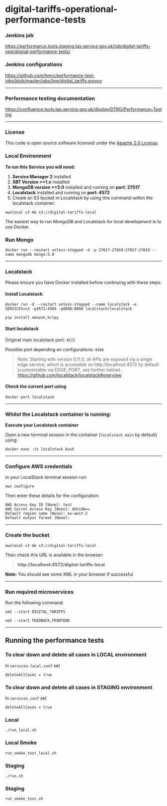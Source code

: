 # digital-tariffs-operational-performance-tests

### Jenkins job
https://performance.tools.staging.tax.service.gov.uk/job/digital-tariffs-operational-performance-tests/

### Jenkins configurations
https://github.com/hmrc/performance-test-jobs/blob/master/jobs/live/digital_tariffs.groovy

---

### Performance testing documentation
https://confluence.tools.tax.service.gov.uk/display/DTRG/Performance+Testing

---

### License
This code is open source software licensed under the [Apache 2.0 License]("http://www.apache.org/licenses/LICENSE-2.0.html").

### Local Environment

**To run this Service you will need:**

1. **Service Manager 2** installed
2. **SBT Version >=1.x** installed
3. **MongoDB version >=5.0** installed and running on **port: 27017**
4. **Localstack** installed and running on **port: 4572**
5. Create an S3 bucket in Localstack by using this command within the localstack container:
```
awslocal s3 mb s3://digital-tariffs-local
```

The easiest way to run MongoDB and Localstack for local development is to use Docker.

### Run Mongo

```
docker run --restart unless-stopped -d -p 27017-27019:27017-27019 --name mongodb mongo:5.0
```

---

### Localstack

Please ensure you have Docker installed before continuing with these steps.

#### Install Localstack:

``` 
docker run -d --restart unless-stopped --name localstack -e SERVICES=s3 -p4572:4566 -p8080:8080 localstack/localstack
```

```
pip install amazon_kclpy
```
#### Start localstack

Original main localstack port: `4572`

Possible port depending on configurations: `4566`

> Note: Starting with version 0.11.0, all APIs are exposed via a single edge service,
> which is accessible on http://localhost:4572 by default (customizable via EDGE_PORT, see further below).
> https://github.com/localstack/localstack#overview

#### Check the current port using

```
docker port localstack
```
---
### Whilst the **Localstack** container is running:

**Execute your Localstack container**

Open a new terminal session in the container (`localstack_main` by default) using:

```
docker exec -it localstack bash
```
---

### Configure AWS credentials

In your LocalStack terminal session run:
```
aws configure
```

Then enter these details for the configuration:

```
AWS Access Key ID [None]: test
AWS Secret Access Key [None]: dGVzdA==
Default region name [None]: eu-west-2
Default output format [None]:
```
---

### Create the bucket

```
awslocal s3 mb s3://digital-tariffs-local
```

Then check this URL is available in the browser:

> **http://localhost:4572/digital-tariffs-local**

**Note:** You should see some XML in your browser if successful

---

### Run required microservices
Run the following command:

`sm2 --start DIGITAL_TARIFFS`

`sm2 --start FEEDBACK_FRONTEND`

---

## Running the performance tests

### To clear down and delete all cases in LOCAL environment

In `services-local.conf` set

```
deleteAllCases = true
```

### To clear down and delete all cases in STAGING environment

In `services.conf` set

```
deleteAllCases = true
```

### Local

```
./run_local.sh
```

### Local Smoke

```
run_smoke_test_local.sh
```

### Staging

```
./run.sh
```

### Staging

```
run_smoke_test.sh
```
